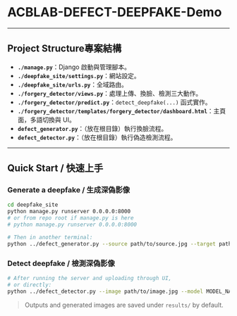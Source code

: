 # ACBLAB-DEFECT-DEEPFAKE-Demo

---

## <span class="lang-en">Project Structure</span><span class="lang-zh">專案結構</span>

- **`./manage.py`**：Django 啟動與管理腳本。
- **`./deepfake_site/settings.py`**：網站設定。
- **`./deepfake_site/urls.py`**：全域路由。
- **`./forgery_detector/views.py`**：處理上傳、換臉、檢測三大動作。
- **`./forgery_detector/predict.py`**：`detect_deepfake(...)` 函式實作。
- **`./forgery_detector/templates/forgery_detector/dashboard.html`**：主頁面，多語切換與 UI。
- **`defect_generator.py`**：（放在根目錄）執行換臉流程。
- **`defect_detector.py`**：（放在根目錄）執行偽造檢測流程。

---

## Quick Start / 快速上手

### Generate a deepfake / 生成深偽影像

```bash
cd deepfake_site
python manage.py runserver 0.0.0.0:8000
# or from repo root if manage.py is here
# python manage.py runserver 0.0.0.0:8000

# Then in another terminal:
python ../defect_generator.py --source path/to/source.jpg --target path/to/target.jpg --output results/
```

### Detect deepfake / 檢測深偽影像

```bash
# After running the server and uploading through UI,
# or directly:
python ../defect_detector.py --image path/to/image.jpg --model MODEL_NAME
```

> Outputs and generated images are saved under `results/` by default.
